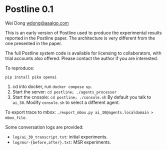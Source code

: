 Postline 0.1
============
Wei Dong
wdong@aaalgo.com

This is an early version of Postline used to produce the experimental results
reported in the Postline paper. The architecture is very different from the one
presented in the paper.

The full Postline system code is available for licensing to collaborators, with
trial accounts also offered. Please contact the author if you are
interested.


To reproduce:

`pip install pika openai`

1. cd into docker, run `docker compose up`.
2. Start the server: `cd postline; ./agents_processor`
3. Start the cnosole: `cd postline; ./console.sh`
   By default you talk to `ai_30`.  Modify `console.sh` to select a
   different agent.

To export trace to mbox: `./export_mbox.py ai_30@agents.localdomain >
mbox_file`.

Some conversation logs are provided:

- `log/ai_30_transcript.txt`: initial experiments.
- `log/msr-{before,after}.txt`: MSR experiments.
